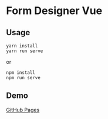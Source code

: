 # Form Designer Vue

## Usage

``` shell
yarn install
yarn run serve
```

or

``` shell
npm install
npm run serve
```

## Demo

[GitHub Pages](https://joyceworks.github.io/dynamic-form-vue/)